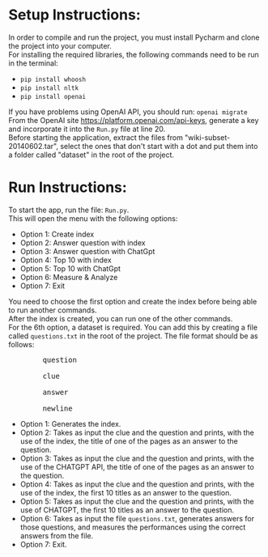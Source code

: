 <!DOCTYPE html>
<html lang="en">
<body>
    <h1>Setup Instructions:</h1>
    In order to compile and run the project, you must install Pycharm and clone the project into your computer.<br>
    For installing the required libraries, the following commands need to be run in the terminal:<br>
 <ul>
    <li><code>pip install whoosh</code></li>
    <li><code>pip install nltk</code></li>
    <li><code>pip install openai</code></li>
 </ul>
    If you have problems using OpenAI API, you should run: <code>openai migrate</code><br>
    From the OpenAI site <a href="https://platform.openai.com/api-keys">https://platform.openai.com/api-keys</a>, generate a key and incorporate it into the <code>Run.py</code> file at line 20.<br>
    Before starting the application, extract the files from "wiki-subset-20140602.tar", select the ones that don't start with a dot and put them into a folder called "dataset" in the root of the project.<br>
    <h1>Run Instructions:</h1>
    To start the app, run the file: <code>Run.py</code>.<br>
    This will open the menu with the following options:<br>
 <ul>
    <li>Option 1: Create index</li>
    <li>Option 2: Answer question with index</li>
    <li>Option 3: Answer question with ChatGpt</li>
    <li>Option 4: Top 10 with index</li>
    <li>Option 5: Top 10 with ChatGpt</li>
    <li>Option 6: Measure & Analyze</li>
    <li>Option 7: Exit</li>
 </ul>
    You need to choose the first option and create the index before being able to run another commands.<br>
    After the index is created, you can run one of the other commands.<br>
    For the 6th option, a dataset is required. You can add this by creating a file called <code>questions.txt</code> in the root of the project. The file format should be as follows:<br>
    <pre>
        question<br>
        clue<br>
        answer<br>
        newline</pre>
 <ul>
    <li>Option 1: Generates the index.</li>
    <li>Option 2: Takes as input the clue and the question and prints, with the use of the index, the title of one of the pages as an answer to the question.</li>
    <li>Option 3: Takes as input the clue and the question and prints, with the use of the CHATGPT API, the title of one of the pages as an answer to the question.</li>
    <li>Option 4: Takes as input the clue and the question and prints, with the use of the index, the first 10 titles as an answer to the question.</li>
    <li>Option 5: Takes as input the clue and the question and prints, with the use of CHATGPT, the first 10 titles as an answer to the question.</li>
    <li>Option 6: Takes as input the file <code>questions.txt</code>, generates answers for those questions, and measures the performances using the correct answers from the file.</li>
    <li>Option 7: Exit.</li>
</body>
</html>
